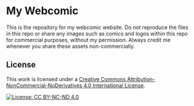# My Webcomic

This is the repository for my webcomic website. Do not reproduce the files in this repo or share any images such as comics and logos within this repo for commercial purposes, without my permission. Always credit me whenever you share these assets non-commercially.

## License

This work is licensed under a [Creative Commons Attribution-NonCommercial-NoDerivatives 4.0 International License](https://creativecommons.org/licenses/by-nc-nd/4.0/).

[![License: CC BY-NC-ND 4.0](https://img.shields.io/badge/License-CC%20BY--NC--ND%204.0-lightgrey.svg)](https://creativecommons.org/licenses/by-nc-nd/4.0/)
